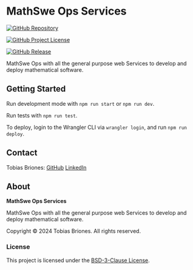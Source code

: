 <!-- Copyright (c) 2024 Tobias Briones. All rights reserved. -->
<!-- SPDX-License-Identifier: BSD-3-Clause -->
<!-- This file is part of https://github.com/mathswe-ops/services -->

# MathSwe Ops Services

[//]: # (TODO automate!)

[//]: # ([![Project]&#40;public/mathswe-ops-services-badge.svg&#41;]&#40;https://ops.math.software&#41;)

[//]: # (&nbsp;)
[![GitHub Repository](https://img.shields.io/static/v1?label=GITHUB&message=REPOSITORY&labelColor=555&color=0277bd&style=for-the-badge&logo=GITHUB)](https://github.com/mathswe-ops/services)

[![GitHub Project License](https://img.shields.io/github/license/mathswe-ops/services.svg?style=flat-square)](https://github.com/mathswe-ops/services/blob/main/LICENSE)

[![GitHub Release](https://mathswe-ops-services.tobiasbriones-dev.workers.dev/badge/version/github/mathswe-ops/services)](https://github.com/mathswe-ops/services/releases/latest)

MathSwe Ops with all the general purpose web Services to develop and deploy
mathematical software.

## Getting Started

Run development mode with `npm run start` or `npm run dev`.

Run tests with `npm run test`.

To deploy, login to the Wrangler CLI via `wrangler login`, and run `npm run 
deploy`.

## Contact

Tobias Briones: [GitHub](https://github.com/tobiasbriones)
[LinkedIn](https://linkedin.com/in/tobiasbriones)

## About

**MathSwe Ops Services**

MathSwe Ops with all the general purpose web Services to develop and deploy
mathematical software.

Copyright © 2024 Tobias Briones. All rights reserved.

### License

This project is licensed under the
[BSD-3-Clause License](LICENSE).
